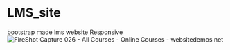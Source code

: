 # LMS_site
bootstrap made lms website Responsive
![FireShot Capture 026 - All Courses - Online Courses - websitedemos net](https://user-images.githubusercontent.com/47054385/154867581-c1250a47-3630-4207-a3a9-431cbfc22dcc.png)
